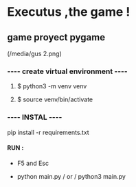 #  Executus ,the game !

## game proyect pygame
(/media/gus 2.png)

###  ---- create virtual environment  ----

1. $ python3 -m venv venv

2. $ source venv/bin/activate


###    ----    INSTAL    ---- 

pip install -r requirements.txt

#### RUN :

- F5 and Esc

- python main.py  / or  / python3 main.py 

